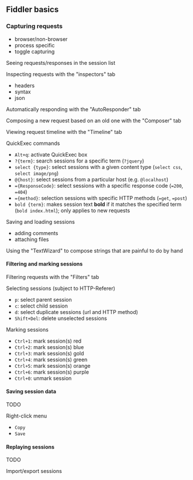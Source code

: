 ## Fiddler basics

### Capturing requests

- browser/non-browser
- process specific
- toggle capturing

Seeing requests/responses in the session list

Inspecting requests with the "inspectors" tab

- headers
- syntax
- json

Automatically responding with the "AutoResponder" tab

Composing a new request based on an old one with the "Composer" tab

Viewing request timeline with the "Timeline" tab

QuickExec commands

- `Alt+q`: activate QuickExec box
- `?{term}`: search sessions for a specific term (`?jquery`)
- `select {type}`: select sessions with a given content type (`select css`, `select image/png`)
- `@{host}`: select sessions from a particular host (e.g. `@localhost`)
- `={ResponseCode}`: select sessions with a specific response code (`=200`, `=404`)
- `={method}`: selection sessions with specific HTTP methods (`=get`, `=post`)
- `bold {term}`: makes session text __bold__ if it matches the specified term (`bold index.html`); only applies to new requests

Saving and loading sessions

- adding comments
- attaching files

Using the "TextWizard" to compose strings that are painful to do by hand




#### Filtering and marking sessions

Filtering requests with the "Filters" tab

Selecting sessions (subject to HTTP-Referer)

- `p`: select parent session
- `c`: select child session
- `d`: select duplicate sessions (url and HTTP method)
- `Shift+Del`: delete unselected sessions

Marking sessions

- `Ctrl+1`: mark session(s) red
- `Ctrl+2`: mark session(s) blue
- `Ctrl+3`: mark session(s) gold
- `Ctrl+4`: mark session(s) green
- `Ctrl+5`: mark session(s) orange
- `Ctrl+6`: mark session(s) purple
- `Ctrl+0`: unmark session


#### Saving session data

TODO

Right-click menu

- `Copy`
- `Save`

#### Replaying sessions

TODO

Import/export sessions
